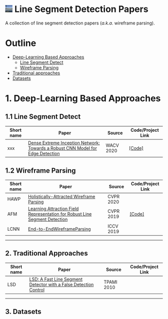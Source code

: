 [<img height="23" src="https://github.com/lh9171338/Outline/blob/master/icon.jpg"/>](https://github.com/lh9171338/Outline) Line Segment Detection Papers
===

A collection of line segment detection papers (*a.k.a.* wireframe parsing).

# Outline

- [Deep-Learning Based Approaches](#1-Deep-Learning-Based-Approaches)
  - [Line Segment Detect](#11-Line-Segment-Detect)
  - [Wireframe Parsing](#12-Wireframe-Parsing)
- [Traditional approaches](#2-Traditional-Approaches)
- [Datasets](#3-Datasets)

# 1. Deep-Learning Based Approaches

## 1.1 Line Segment Detect

| Short name | Paper | Source | Code/Project Link  |
| --- | --- | --- | --- |
| xxx | [Dense Extreme Inception Network: Towards a Robust CNN Model for Edge Detection](https://arxiv.org/pdf/2003.01663.pdf) | WACV 2020 |[[Code]](xxx)  |

## 1.2 Wireframe Parsing

| Short name | Paper | Source | Code/Project Link  |
| --- | --- | --- | --- |
| HAWP | [Holistically-Attracted Wireframe Parsing](https://arxiv.org/pdf/1909.01955.pdf) | CVPR 2020 |  |
| AFM | [Learning Attraction Field Representation for Robust Line Segment Detection](https://arxiv.org/pdf/1812.02122.pdf) | CVPR 2019 | [[Code]](https://github.com/cherubicXN/afm_cvpr2019) |
| LCNN | [End-to-EndWireframeParsing]() | ICCV 2019 |  |

---

## 2. Traditional Approaches

| Short name | Paper | Source | Code/Project Link  |
| --- | --- | --- | --- |
| LSD | [LSD: A Fast Line Segment Detector with a False Detection Control](https://ieeexplore.ieee.org/document/4731268) | TPAMI 2010 |  |

---

## 3. Datasets

